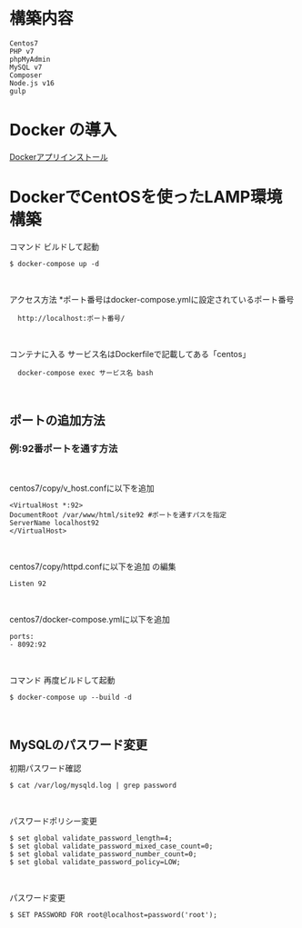 # 構築内容
```
Centos7
PHP v7
phpMyAdmin
MySQL v7
Composer
Node.js v16
gulp
```

# Docker の導入
[Dockerアプリインストール](https://docs.docker.com/get-docker/)

# DockerでCentOSを使ったLAMP環境構築

コマンド ビルドして起動 
```
$ docker-compose up -d
```
<br>

アクセス方法 *ポート番号はdocker-compose.ymlに設定されているポート番号
```
  http://localhost:ポート番号/
```
<br>

コンテナに入る サービス名はDockerfileで記載してある「centos」
```
  docker-compose exec サービス名 bash
```
<br>

## ポートの追加方法
### 例:92番ポートを通す方法
<br>

centos7/copy/v_host.confに以下を追加

```
<VirtualHost *:92>
DocumentRoot /var/www/html/site92 #ポートを通すパスを指定
ServerName localhost92
</VirtualHost>
```
<br>

centos7/copy/httpd.confに以下を追加
の編集
```
Listen 92
```
<br>

centos7/docker-compose.ymlに以下を追加
```
ports:
- 8092:92
```

<br>

コマンド 再度ビルドして起動
```
$ docker-compose up --build -d
```

<br>

## MySQLのパスワード変更

初期パスワード確認
```
$ cat /var/log/mysqld.log | grep password
```

<br>

パスワードポリシー変更
```
$ set global validate_password_length=4;
$ set global validate_password_mixed_case_count=0;
$ set global validate_password_number_count=0;
$ set global validate_password_policy=LOW;
```

<br>

パスワード変更
```
$ SET PASSWORD FOR root@localhost=password('root');
```
